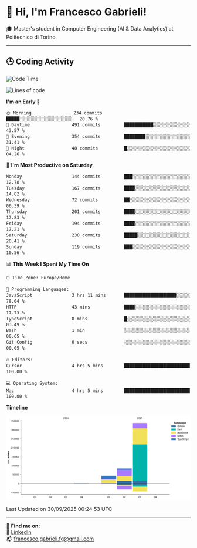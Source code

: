 # 👋 Hi, I'm Francesco Gabrieli!

🎓 Master's student in Computer Engineering (AI & Data Analytics) at Politecnico di Torino.  

---

## 🕒 Coding Activity

<!--START_SECTION:waka-->
![Code Time](http://img.shields.io/badge/Code%20Time-149%20hrs%2033%20mins-blue)

![Lines of code](https://img.shields.io/badge/From%20Hello%20World%20I%27ve%20Written-466.7%20thousand%20lines%20of%20code-blue)

**I'm an Early 🐤** 

```text
🌞 Morning                234 commits         █████░░░░░░░░░░░░░░░░░░░░   20.76 % 
🌆 Daytime                491 commits         ███████████░░░░░░░░░░░░░░   43.57 % 
🌃 Evening                354 commits         ████████░░░░░░░░░░░░░░░░░   31.41 % 
🌙 Night                  48 commits          █░░░░░░░░░░░░░░░░░░░░░░░░   04.26 % 
```
📅 **I'm Most Productive on Saturday** 

```text
Monday                   144 commits         ███░░░░░░░░░░░░░░░░░░░░░░   12.78 % 
Tuesday                  167 commits         ████░░░░░░░░░░░░░░░░░░░░░   14.82 % 
Wednesday                72 commits          ██░░░░░░░░░░░░░░░░░░░░░░░   06.39 % 
Thursday                 201 commits         ████░░░░░░░░░░░░░░░░░░░░░   17.83 % 
Friday                   194 commits         ████░░░░░░░░░░░░░░░░░░░░░   17.21 % 
Saturday                 230 commits         █████░░░░░░░░░░░░░░░░░░░░   20.41 % 
Sunday                   119 commits         ███░░░░░░░░░░░░░░░░░░░░░░   10.56 % 
```


📊 **This Week I Spent My Time On** 

```text
🕑︎ Time Zone: Europe/Rome

💬 Programming Languages: 
JavaScript               3 hrs 11 mins       ████████████████████░░░░░   78.04 % 
HTTP                     43 mins             ████░░░░░░░░░░░░░░░░░░░░░   17.73 % 
TypeScript               8 mins              █░░░░░░░░░░░░░░░░░░░░░░░░   03.49 % 
Bash                     1 min               ░░░░░░░░░░░░░░░░░░░░░░░░░   00.65 % 
Git Config               0 secs              ░░░░░░░░░░░░░░░░░░░░░░░░░   00.05 % 

🔥 Editors: 
Cursor                   4 hrs 5 mins        █████████████████████████   100.00 % 

💻 Operating System: 
Mac                      4 hrs 5 mins        █████████████████████████   100.00 % 
```

**Timeline**

![Lines of Code chart](https://raw.githubusercontent.com/francescogabrieli/francescogabrieli/main/assets/bar_graph.png)


 Last Updated on 30/09/2025 00:24:53 UTC
<!--END_SECTION:waka-->


---



🔗 **Find me on:**  
💼 [LinkedIn](https://www.linkedin.com/in/francesco-gabrieli)  
📬 francesco.gabrieli.fg@gmail.com  



